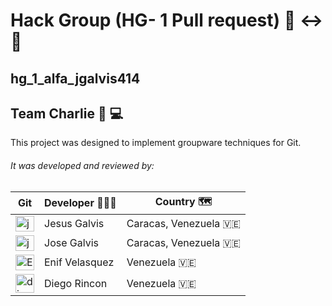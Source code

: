 
# Hack Group (HG- 1 Pull request) 👤 ↔️ 👤
## hg_1_alfa_jgalvis414
## Team Charlie 👼 💻
This project was designed to implement groupware techniques for Git. 



###### It was developed and reviewed by:



| **Git**   | **Developer** 👨🏼‍💻| **Country**  🗺️|
| ----------|------------ | ------------ |
| <a href="https://github.com/jgalvis414" target="blank"><img align="center" src="https://cdn.jsdelivr.net/npm/simple-icons@3.0.1/icons/github.svg" alt="jgalvis414" height="25" width="30" /></a> | Jesus Galvis | Caracas, Venezuela 🇻🇪  |
|   <a href="https://github.com/josegalvis27" target="blank"><img align="center" src="https://cdn.jsdelivr.net/npm/simple-icons@3.0.1/icons/github.svg" alt="josegalvis27" height="25" width="30" /></a> | Jose Galvis| Caracas, Venezuela  🇻🇪 |
|  <a href="https://github.com/EnifVelasquez" target="blank"><img align="center" src="https://cdn.jsdelivr.net/npm/simple-icons@3.0.1/icons/github.svg" alt="EnifVelasquez" height="25" width="30" /></a>| Enif Velasquez|  Venezuela  🇻🇪|
|  <a href="https://github.com/diegoarff" target="blank"><img align="center" src="https://cdn.jsdelivr.net/npm/simple-icons@3.0.1/icons/github.svg" alt="diegoarff" hei ght="25" width="30" /></a> | Diego Rincon |  Venezuela  🇻🇪|

